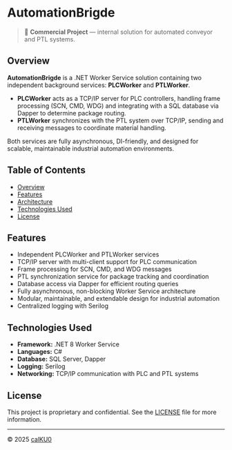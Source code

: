 # AutomationBrigde

> 💼 **Commercial Project** — internal solution for automated conveyor and PTL systems.

## Overview

**AutomationBrigde** is a .NET Worker Service solution containing two independent background services: **PLCWorker** and **PTLWorker**.

- **PLCWorker** acts as a TCP/IP server for PLC controllers, handling frame processing (SCN, CMD, WDG) and integrating with a SQL database via Dapper to determine package routing.
- **PTLWorker** synchronizes with the PTL system over TCP/IP, sending and receiving messages to coordinate material handling.

Both services are fully asynchronous, DI-friendly, and designed for scalable, maintainable industrial automation environments.

## Table of Contents

- [Overview](#overview)
- [Features](#features)
- [Architecture](#architecture)
- [Technologies Used](#technologies-used)
- [License](#license)

## Features

- Independent PLCWorker and PTLWorker services
- TCP/IP server with multi-client support for PLC communication
- Frame processing for SCN, CMD, and WDG messages
- PTL synchronization service for package tracking and coordination
- Database access via Dapper for efficient routing queries
- Fully asynchronous, non-blocking Worker Service architecture
- Modular, maintainable, and extendable design for industrial automation
- Centralized logging with Serilog

## Technologies Used

- **Framework:** .NET 8 Worker Service
- **Languages:** C#
- **Database:** SQL Server, Dapper
- **Logging:** Serilog
- **Networking:** TCP/IP communication with PLC and PTL systems

## License

This project is proprietary and confidential. See the [LICENSE](LICENSE) file for more information.

---

© 2025 [calKU0](https://github.com/calKU0)
